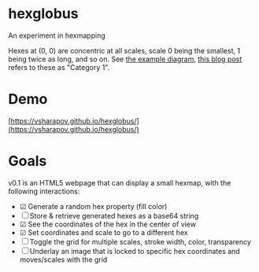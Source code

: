 # hexglobus
An experiment in hexmapping

Hexes at (0, 0) are concentric at all scales, scale 0 being the smallest, 1 being twice as long, and so on. See [the example diagram](hex-scale.svg), [this blog post](https://dqmusings.blogspot.com/2017/03/mapping-with-master-hexes.html) refers to these as "Category 1". 

# Demo
[https://vsharapov.github.io/hexglobus/](https://vsharapov.github.io/hexglobus/)

# Goals
v0.1 is an HTML5 webpage that can display a small hexmap, with the following interactions:

- ☑ Generate a random hex property (fill color)
- ☐ Store & retrieve generated hexes as a base64 string
- ☑ See the coordinates of the hex in the center of view
- ☑ Set coordinates and scale to go to a different hex
- ☐ Toggle the grid for multiple scales, stroke width, color, transparency
- ☐ Underlay an image that is locked to specific hex coordinates and moves/scales with the grid

